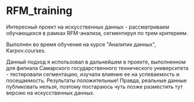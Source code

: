 # RFM_training
Интересный проект на искусственных данных - рассматриваем обучающихся в рамках RFM-анализа, сегментируя по трем критериям.

Выполнен во время обучения на курсе "Аналитик данных", Karpov.courses.

Данный подход я использовал в дальнейшем в проекте, выполненном для филиала Самарского государственного технического университета - тестировали сегментацию, изучали влияние ее на успеваемость и посещаемость. Результаты положительные! Правда, реальные данные публиковать нельзя, поэтому постараюсь чуть позже разместить тут версию на искусственных данных.
